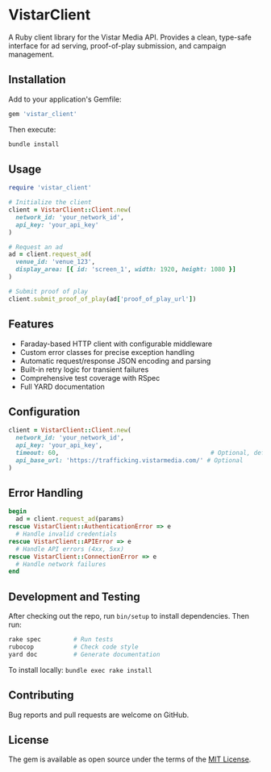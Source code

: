 # VistarClient

A Ruby client library for the Vistar Media API. Provides a clean, type-safe interface for ad serving, proof-of-play submission, and campaign management.

## Installation

Add to your application's Gemfile:

```ruby
gem 'vistar_client'
```

Then execute:

```bash
bundle install
```

## Usage

```ruby
require 'vistar_client'

# Initialize the client
client = VistarClient::Client.new(
  network_id: 'your_network_id',
  api_key: 'your_api_key'
)

# Request an ad
ad = client.request_ad(
  venue_id: 'venue_123',
  display_area: [{ id: 'screen_1', width: 1920, height: 1080 }]
)

# Submit proof of play
client.submit_proof_of_play(ad['proof_of_play_url'])
```

## Features

- Faraday-based HTTP client with configurable middleware
- Custom error classes for precise exception handling
- Automatic request/response JSON encoding and parsing
- Built-in retry logic for transient failures
- Comprehensive test coverage with RSpec
- Full YARD documentation

## Configuration

```ruby
client = VistarClient::Client.new(
  network_id: 'your_network_id',
  api_key: 'your_api_key',
  timeout: 60,                                          # Optional, default: 60
  api_base_url: 'https://trafficking.vistarmedia.com/' # Optional
)
```

## Error Handling

```ruby
begin
  ad = client.request_ad(params)
rescue VistarClient::AuthenticationError => e
  # Handle invalid credentials
rescue VistarClient::APIError => e
  # Handle API errors (4xx, 5xx)
rescue VistarClient::ConnectionError => e
  # Handle network failures
end
```

## Development and Testing

After checking out the repo, run `bin/setup` to install dependencies. Then run:

```bash
rake spec         # Run tests
rubocop           # Check code style
yard doc          # Generate documentation
```

To install locally: `bundle exec rake install`

## Contributing

Bug reports and pull requests are welcome on GitHub.

## License

The gem is available as open source under the terms of the [MIT License](https://opensource.org/licenses/MIT).
